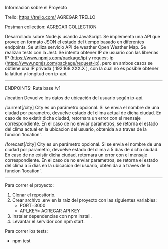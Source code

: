 Información sobre el Proyecto

Trello: https://trello.com/ AGREGAR TRELLO

Postman collection:  AGREGAR COLLECTION

Desarrollado sobre Node.js usando JavaScript.
Se implementa una API que provee en formato JSON el estado del tiempo basado en
diferentes endpoints.
Se utiliza servicio API de weather Open Weather Map.
Se realizan tests con la Jest.
Se intenta obtener  IP de usuario con las librerias IP (https://www.npmjs.com/package/ip) y request-ip (https://www.npmjs.com/package/request-ip), pero en ambos casos se obtiene una IP privada ( 192.168.XXX.X ), con la cual no es posible obtener la latitud y longitud con ip-api.

--------------------------------------------------------------------------------------------------

ENDPOINTS:
Ruta base
/v1


/location
Devuelve los datos de ubicación del usuario según ip-api.


/current[/city]
City es un parámetro opcional. Si se envia el nombre de una ciudad por parametro, devuelve estado del clima actual de dicha ciudad. En caso de no existir dicha ciudad, retornara un error con el mensaje correspondiente. En el caso de no enviar parametros, se retorna el estado del clima actual en la ubicacion del usuario, obtenida a a traves de la funcion 'location'.


/forecast[/city]
City es un parámetro opcional. Si se envia el nombre de una ciudad por parametro, devuelve estado del clima a 5 dias de dicha ciudad. En caso de no existir dicha ciudad, retornara un error con el mensaje correspondiente. En el caso de no enviar parametros, se retorna el estado del clima a 5 dias en la ubicacion del usuario, obtenida a a traves de la funcion 'location'.


-----------------------------------------------------------------------------

Para correr el proyecto:

1. Clonar el repositorio.
2. Crear archivo .env en la raiz del proyecto con las siguientes variables:
    - PORT=3000
    - API_KEY= AGREGAR API KEY
3. Instalar dependencias con npm install.
4. Levantar el servidor con npm start.

Para correr los tests:

- npm test

